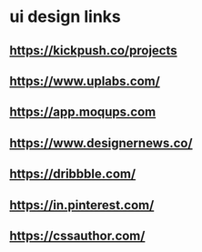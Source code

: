 ui design links
==========================
https://kickpush.co/projects
-------------------------------
https://www.uplabs.com/
-------------------------------
https://app.moqups.com
-------------------------------
https://www.designernews.co/
-------------------------------
https://dribbble.com/
-------------------------------
https://in.pinterest.com/
-------------------------------
https://cssauthor.com/
-------------------------------
